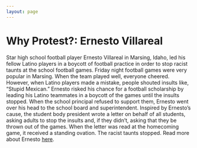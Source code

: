 ```yaml
---
layout: page
---
```


Why Protest?: Ernesto Villareal
=================

Star high school football player Ernesto Villareal in Marsing, Idaho, led his fellow Latino players in a boycott of football practice in order to stop racist taunts at the school football games. 
Friday night football games were very popular in Marsing. When the team played well, everyone cheered. However, when Latino players made a mistake, people shouted insults like, “Stupid Mexican.” Ernesto risked his chance for a football scholarship by leading his Latino teammates in a boycott of the games until the insults stopped. When the school principal refused to support them, Ernesto went over his head to the school board and superintendent. Inspired by Ernesto’s cause, the student body president wrote a letter on behalf of all students, asking adults to stop the insults and, if they didn’t, asking that they be thrown out of the games. When the letter was read at the homecoming game, it received a standing ovation. The racist taunts stopped. Read more about Ernesto [here](http://giraffeheroes.org/storybank-of-real-heroes?sobi2Task=sobi2Details&catid=0&sobi2Id=1085). 

